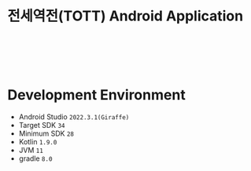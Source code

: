 # 전세역전(TOTT) Android Application



<br><br><br><br>



# Development Environment
- Android Studio `2022.3.1(Giraffe)`
- Target SDK `34`
- Minimum SDK `28`
- Kotlin `1.9.0`
- JVM `11`
- gradle `8.0`
